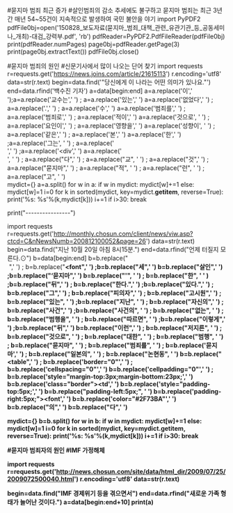 #묻지마 범죄 최근 증가
#살인범죄의 감소 추세에도 불구하고 묻지마 범죄는 최근 3년간 매년 54~55건이 지속적으로 발생하여 국민 불안을 야기
import PyPDF2
pdfFile0bj=open('150828_보도자료(묻지마_범죄_대책_관련_유관기관_등_공동세미나_개최)-대검_강력부.pdf', 'rb')
pdfReader=PyPDF2.PdfFileReader(pdfFile0bj)
print(pdfReader.numPages)
page0bj=pdfReader.getPage(3)
print(page0bj.extractText())
pdfFile0bj.close()




#묻지마 범죄의 원인
#신문기사에서 많이 나오는 단어 찾기 
import requests
r=requests.get('https://news.joins.com/article/21615113')
r.encoding='utf8'
data=str(r.text)
begin=data.find('"당신에게 이 나라는 어떤 의미가 있나요."')
end=data.rfind('백수진 기자')
a=data[begin:end]
a=a.replace('이',' ');a=a.replace('교수는',' ') ; a=a.replace('있는',' ')
a=a.replace('없었다',' ') ; a=a.replace('.',' ') ; a=a.replace('수',' ')
a=a.replace('범죄를',' ') ; a=a.replace('범죄로',' ') ; a=a.replace('적이',' ')
a=a.replace('것으로', ' ') ; a=a.replace('요인이',' ') ; a=a.replace('영향을',' ')
a=a.replace('성향이', ' ') ; a=a.replace('같은',' ') ; a=a.replace('본',' ')
a=a.replace('한',' ') ;a=a.replace('그는', ' ') ; a=a.replace('&nbsp;<br/>',' ') ;a=a.replace('<div',' ')
a=a.replace('<br/>', ' ') ; a=a.replace("다",' ') ; a=a.replace("교", ' ') ; a=a.replace("것",' ') ; a=a.replace("묻지마",' ') ; a=a.replace("적", ' ') ; a=a.replace("런", ' ') ; a=a.replace("고", ' ')  
mydict={}
a=a.split()
for w in a:
    if w in mydict:
        mydict[w]+=1
    else:
        mydict[w]=1
i=0
for k in sorted(mydict, key=mydict.__getitem__, reverse=True):
        print('%s: %s'%(k,mydict[k]))
        i+=1
        if i>30:
            break

        
print("----------------")
        
        
import requests
r=requests.get('http://monthly.chosun.com/client/news/viw.asp?ctcd=C&nNewsNumb=200812100052&page=26')
data=str(r.text)
begin=data.find("지난 10월 20일 아침 8시15분.")
end=data.rfind("언제 터질지 모른다.⊙")
b=data[begin:end]
b=b.replace("<br>&nbsp;",' ') ; b=b.replace("<b><font",' ') ;b=b.replace("세",' ')
b=b.replace("살인",' ') ;b=b.replace("‘묻지마",' ')
b=b.replace("'", ' ') ; b=b.replace("한", ' ' ) ;b=b.replace("뒤",' ') ; b=b.replace("한다.",' ') ;b=b.replace("있다.",' ') ; b=b.replace("그",' ') ; b=b.replace("피의자",' ') ; b=b.replace("고시원",' ') ; b=b.replace("있는", ' ') ;b=b.replace("지난", ' ') ; b=b.replace("자신의",' ') ; b=b.replace("사건",' ') ;b=b.replace("사건의", ' ') ; b=b.replace("없는", ' ') ; b=b.replace("범행을", ' ') ; b=b.replace("따르면", ' ') ;b=b.replace("이렇게",' ') ;b=b.replace("뒤",' ')
b=b.replace("이런",' ') ; b=b.replace("저지른", ' ') ; b=b.replace("것으로", ' ') ; b=b.replace("대한", ' ') ; b=b.replace("범행", ' ') ; b=b.replace("묻지마", ' ') ; b=b.replace("범죄를", ' ') ; b=b.replace('묻지마',' ') ; b=b.replace("일본의", ' ') ; b=b.replace("논현동", ' ')
b=b.replace("<br><table",' ') ; b=b.replace('border="0"',' ') ; b=b.replace('cellspacing="0"',' ')
b=b.replace('cellpadding="0"',' ') ; b=b.replace('style="margin-top:3px;margin-bottom:23px;',' ')
b=b.replace('class="border"></td></tr><tr><td',' ')
b=b.replace('style="padding-top:5px;',' ')
b=b.replace("padding-left:5px;", ' ')
b=b.replace('padding-right:5px;"><font',' ')
b=b.replace('color="#2F73BA"',' ')
b=b.replace("의",' ')
b=b.replace("다",' ')


mydict={}
b=b.split()
for w in b:
    if w in mydict:
        mydict[w]+=1
    else:
        mydict[w]=1
i=0
for k in sorted(mydict, key=mydict.__getitem__, reverse=True):
        print('%s: %s'%(k,mydict[k]))
        i+=1
        if i>30:
            break
        

#묻지마 범죄자의 원인
#IMF  가정해체         

import requests
r=requests.get('http://news.chosun.com/site/data/html_dir/2009/07/25/2009072500040.html')
r.encoding='utf8'
data=str(r.text)

begin=data.find("IMF 경제위기 등을 겪으면서")
end=data.rfind("새로운 가족 형태가 늘어난 것이다.")
a=data[begin:end+10]
print(a)

